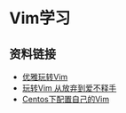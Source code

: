 # Vim学习

## 资料链接

+ [优雅玩转Vim](https://www.imooc.com/learn/1049)
+ [玩转Vim 从放弃到爱不释手](https://www.imooc.com/learn/1129) 
+ [Centos下配置自己的Vim](http://www.sylar.top/blog/?p=135)
